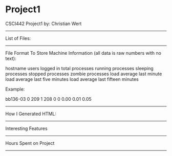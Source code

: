 # Project1
CSCI442 Project1
by: Christian Wert

----------------------------------------------------------------------------------------
List of Files:

----------------------------------------------------------------------------------------

File Format To Store Machine Information (all data is raw numbers with no text):

hostname
users logged in
total processes
running processes
sleeping processes
stopped processes
zombie processes
load average last minute
load average last five minutes
load average last fifteen minutes

Example:

bb136-03
0
209
1
208
0
0
0.00
0.01
0.05

----------------------------------------------------------------------------------------
How I Generated HTML:


----------------------------------------------------------------------------------------
Interesting Features

----------------------------------------------------------------------------------------
Hours Spent on Project

----------------------------------------------------------------------------------------
